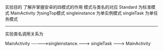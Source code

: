 实验目的
了解并掌握安卓的四模式的作用
模式与类名的对应
Standard 为标准模式
MainActivity 为singTop模式
singleinstance  为单实例模式
singleTask  为单任务模式

*******
实验类名调用关系为

 MainActivity ------>singleinstance.---> singleTask ---> MainActivity